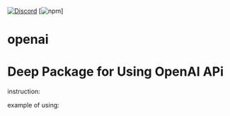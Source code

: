 [![Discord](https://badgen.net/badge/icon/discord?icon=discord&label&color=purple)](https://discord.gg/deep-foundation)
[![npm](https://img.shields.io/npm/v/@deep-foundation/openai.svg)]
# openai
# Deep Package for Using OpenAI APi
instruction:

example of using:
